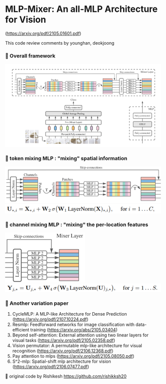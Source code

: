 # MLP-Mixer: An all-MLP Architecture for Vision
(https://arxiv.org/pdf/2105.01601.pdf)

This code review comments by younghan, deokjoong

### 🎯 Overall framework
![](architecture.PNG)


### 🎯 token mixing MLP : "mixing" spatial information
![](token_mixing_mlp.PNG)
![](token_mlp_layer.PNG)


### 🎯 channel mixing MLP : "mixing" the per-location features
![](channel_mixing_mlp.PNG)
![](channel_mlp_layer.PNG)


### 🔔 Another variation paper
1. CycleMLP: A MLP-like Architecture for Dense Prediction (https://arxiv.org/pdf/2107.10224.pdf)  
2. Resmlp: Feedforward networks for image classification with data-efficient training (https://arxiv.org/abs/2105.03404)  
3. Beyond self-attention: External attention using two linear layers for visual tasks (https://arxiv.org/pdf/2105.02358.pdf)  
4. Vision permutator: A permutable mlp-like architecture for visual recognition (https://arxiv.org/pdf/2106.12368.pdf)  
5. Pay attention to mlps (https://arxiv.org/pdf/2105.08050.pdf)  
6. S^2-mlp: Spatial-shift mlp architecture for vision (https://arxiv.org/pdf/2106.07477.pdf)  

📢 original code by Rishikesh https://github.com/rishikksh20
